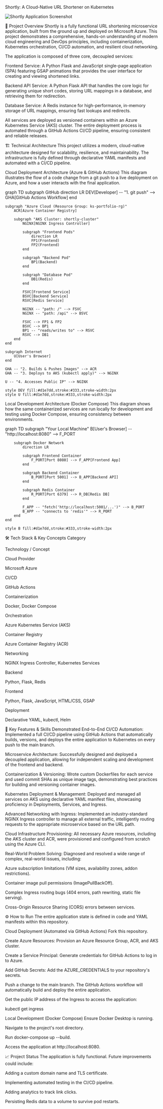 Shortly: A Cloud-Native URL Shortener on Kubernetes

![Shortly Application Screenshot](shortly_main.jpg)

🚀 Project Overview
Shortly is a fully functional URL shortening microservice application, built from the ground up and deployed on Microsoft Azure. This project demonstrates a comprehensive, hands-on understanding of modern cloud engineering and DevOps principles, including containerization, Kubernetes orchestration, CI/CD automation, and resilient cloud networking.

The application is composed of three core, decoupled services:

Frontend Service: A Python Flask and JavaScript single-page application (SPA) featuring GSAP animations that provides the user interface for creating and viewing shortened links.

Backend API Service: A Python Flask API that handles the core logic for generating unique short codes, storing URL mappings in a database, and retrieving them for redirection.

Database Service: A Redis instance for high-performance, in-memory storage of URL mappings, ensuring fast lookups and redirects.

All services are deployed as versioned containers within an Azure Kubernetes Service (AKS) cluster. The entire deployment process is automated through a GitHub Actions CI/CD pipeline, ensuring consistent and reliable releases.

🏗️ Technical Architecture
This project utilizes a modern, cloud-native architecture designed for scalability, resilience, and maintainability. The infrastructure is fully defined through declarative YAML manifests and automated with a CI/CD pipeline.

Cloud Deployment Architecture (Azure & GitHub Actions)
This diagram illustrates the flow of a code change from a git push to a live deployment on Azure, and how a user interacts with the final application.

graph TD
    subgraph GitHub
        direction LR
        DEV[Developer] -- "1. git push" --> GHA[GitHub Actions Workflow]
    end

    subgraph "Azure Cloud (Resource Group: ks-portfolio-rg)"
        ACR[Azure Container Registry]
        
        subgraph "AKS Cluster: shortly-cluster"
            NGINX[NGINX Ingress Controller]

            subgraph "Frontend Pods"
                direction LR
                FP1(Frontend)
                FP2(Frontend)
            end

            subgraph "Backend Pod"
                BP1(Backend)
            end
            
            subgraph "Database Pod"
                DB1(Redis)
            end

            FSVC[Frontend Service]
            BSVC[Backend Service]
            RSVC[Redis Service]
            
            NGINX -- "path: /" --> FSVC
            NGINX -- "path: /api" --> BSVC
            
            FSVC --> FP1 & FP2
            BSVC --> BP1
            BP1 -- "reads/writes to" --> RSVC
            RSVC --> DB1
        end
    end
    
    subgraph Internet
        U[User's Browser]
    end

    GHA -- "2. Builds & Pushes Images" --> ACR
    GHA -- "3. Deploys to AKS (kubectl apply)" --> NGINX
    
    U -- "4. Accesses Public IP" --> NGINX

    style DEV fill:#d1e7dd,stroke:#333,stroke-width:2px
    style U fill:#d1e7dd,stroke:#333,stroke-width:2px

Local Development Architecture (Docker Compose)
This diagram shows how the same containerized services are run locally for development and testing using Docker Compose, ensuring consistency between environments.

graph TD
    subgraph "Your Local Machine"
        B[User's Browser] -- "http://localhost:8080" --> F_PORT

        subgraph Docker Network
            direction LR
            
            subgraph Frontend Container
                F_PORT[Port 8080] --> F_APP[Frontend App]
            end

            subgraph Backend Container
                B_PORT[Port 5001] --> B_APP[Backend API]
            end
            
            subgraph Redis Container
                R_PORT[Port 6379] --> R_DB[Redis DB]
            end

            F_APP -- "fetch('http://localhost:5001/...')" --> B_PORT
            B_APP -- "connects to 'redis'" --> R_PORT
        end
    end

    style B fill:#d1e7dd,stroke:#333,stroke-width:2px

🛠️ Tech Stack & Key Concepts
Category

Technology / Concept

Cloud Provider

Microsoft Azure

CI/CD

GitHub Actions

Containerization

Docker, Docker Compose

Orchestration

Azure Kubernetes Service (AKS)

Container Registry

Azure Container Registry (ACR)

Networking

NGINX Ingress Controller, Kubernetes Services

Backend

Python, Flask, Redis

Frontend

Python, Flask, JavaScript, HTML/CSS, GSAP

Deployment

Declarative YAML, kubectl, Helm

🌟 Key Features & Skills Demonstrated
End-to-End CI/CD Automation: Implemented a full CI/CD pipeline using GitHub Actions that automatically builds, versions, and deploys the entire application to Kubernetes on every push to the main branch.

Microservice Architecture: Successfully designed and deployed a decoupled application, allowing for independent scaling and development of the frontend and backend.

Containerization & Versioning: Wrote custom Dockerfiles for each service and used commit SHAs as unique image tags, demonstrating best practices for building and versioning container images.

Kubernetes Deployment & Management: Deployed and managed all services on AKS using declarative YAML manifest files, showcasing proficiency in Deployments, Services, and Ingress.

Advanced Networking with Ingress: Implemented an industry-standard NGINX Ingress controller to manage all external traffic, intelligently routing requests to the appropriate microservice based on the URL path.

Cloud Infrastructure Provisioning: All necessary Azure resources, including the AKS cluster and ACR, were provisioned and configured from scratch using the Azure CLI.

Real-World Problem Solving: Diagnosed and resolved a wide range of complex, real-world issues, including:

Azure subscription limitations (VM sizes, availability zones, addon restrictions).

Container image pull permissions (ImagePullBackOff).

Complex Ingress routing bugs (404 errors, path rewriting, static file serving).

Cross-Origin Resource Sharing (CORS) errors between services.

⚙️ How to Run
The entire application state is defined in code and YAML manifests within this repository.

Cloud Deployment (Automated via GitHub Actions)
Fork this repository.

Create Azure Resources: Provision an Azure Resource Group, ACR, and AKS cluster.

Create a Service Principal: Generate credentials for GitHub Actions to log in to Azure.

Add GitHub Secrets: Add the AZURE_CREDENTIALS to your repository's secrets.

Push a change to the main branch. The GitHub Actions workflow will automatically build and deploy the entire application.

Get the public IP address of the Ingress to access the application:

kubectl get ingress

Local Development (Docker Compose)
Ensure Docker Desktop is running.

Navigate to the project's root directory.

Run docker-compose up --build.

Access the application at http://localhost:8080.

📈 Project Status
The application is fully functional. Future improvements could include:

Adding a custom domain name and TLS certificate.

Implementing automated testing in the CI/CD pipeline.

Adding analytics to track link clicks.

Persisting Redis data to a volume to survive pod restarts.
